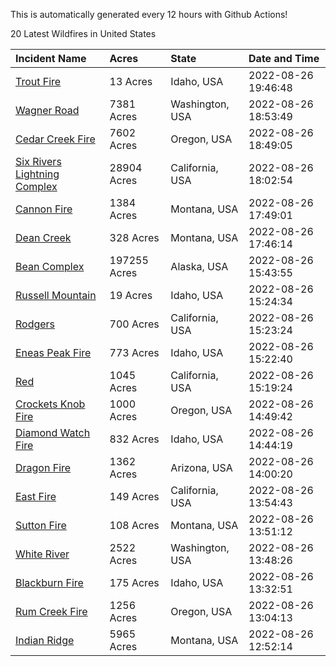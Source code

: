 This is automatically generated every 12 hours with Github Actions!

20 Latest Wildfires in United States

 | Incident Name | Acres | State | Date and Time |
|:---|:---|:---|:---|
| [Trout Fire](https://inciweb.nwcg.gov/incident/8356/) | 13 Acres | Idaho, USA | 2022-08-26 19:46:48 |
| [Wagner Road](https://inciweb.nwcg.gov/incident/8344/) | 7381 Acres | Washington, USA | 2022-08-26 18:53:49 |
| [Cedar Creek Fire](https://inciweb.nwcg.gov/incident/8307/) | 7602 Acres | Oregon, USA | 2022-08-26 18:49:05 |
| [Six Rivers Lightning Complex](https://inciweb.nwcg.gov/incident/8312/) | 28904 Acres | California, USA | 2022-08-26 18:02:54 |
| [Cannon Fire](https://inciweb.nwcg.gov/incident/8326/) | 1384 Acres | Montana, USA | 2022-08-26 17:49:01 |
| [Dean Creek](https://inciweb.nwcg.gov/incident/8330/) | 328 Acres | Montana, USA | 2022-08-26 17:46:14 |
| [Bean Complex](https://inciweb.nwcg.gov/incident/8183/) | 197255 Acres | Alaska, USA | 2022-08-26 15:43:55 |
| [Russell Mountain](https://inciweb.nwcg.gov/incident/8360/) | 19 Acres | Idaho, USA | 2022-08-26 15:24:34 |
| [Rodgers](https://inciweb.nwcg.gov/incident/8333/) | 700 Acres | California, USA | 2022-08-26 15:23:24 |
| [Eneas Peak Fire](https://inciweb.nwcg.gov/incident/8338/) | 773 Acres | Idaho, USA | 2022-08-26 15:22:40 |
| [Red](https://inciweb.nwcg.gov/incident/8332/) | 1045 Acres | California, USA | 2022-08-26 15:19:24 |
| [Crockets Knob Fire](https://inciweb.nwcg.gov/incident/8355/) | 1000 Acres | Oregon, USA | 2022-08-26 14:49:42 |
| [Diamond Watch Fire](https://inciweb.nwcg.gov/incident/8264/) | 832 Acres | Idaho, USA | 2022-08-26 14:44:19 |
| [Dragon Fire ](https://inciweb.nwcg.gov/incident/8266/) | 1362 Acres | Arizona, USA | 2022-08-26 14:00:20 |
| [East Fire](https://inciweb.nwcg.gov/incident/8359/) | 149 Acres | California, USA | 2022-08-26 13:54:43 |
| [Sutton Fire](https://inciweb.nwcg.gov/incident/8335/) | 108 Acres | Montana, USA | 2022-08-26 13:51:12 |
| [White River ](https://inciweb.nwcg.gov/incident/8329/) | 2522 Acres | Washington, USA | 2022-08-26 13:48:26 |
| [Blackburn Fire](https://inciweb.nwcg.gov/incident/8351/) | 175 Acres | Idaho, USA | 2022-08-26 13:32:51 |
| [Rum Creek Fire](https://inciweb.nwcg.gov/incident/8348/) | 1256 Acres | Oregon, USA | 2022-08-26 13:04:13 |
| [Indian Ridge](https://inciweb.nwcg.gov/incident/8319/) | 5965 Acres | Montana, USA | 2022-08-26 12:52:14 |
